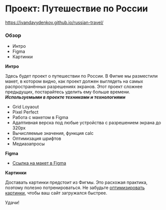 # Проект: Путешествие по России
https://ivandavydenkov.github.io/russian-travel/
### Обзор

- Интро
- Figma
- Картинки

**Интро**

Здесь будет проект о путешествии по России.
В Фигме мы разместили макет, в котором видно, как проект должен выглядеть на самых распространённых разрешениях экранов.
Этот проект сложнее предыдущих, постарайтесь уделить ему больше времени.
**_Используемыми в проекте техниками и технологиями_**

- Grid Loyaout
- Pixel Perfect
- Работа с макетом в Figma
- Адаптивная верска под любые устройства с разрешением экрана до 320px
- Вычисляемые значения, функция calc
- Оптимизация шрифтов
- Медиазапросы

**Figma**

- [Ссылка на макет в Figma](https://www.figma.com/file/5S2WSbEFL6awjVWJ0NWL8Q/Sprint-3_-Russia-_-desktop-mobile?node-id=28503%3A0)

**Картинки**

Доставать картинки предстоит из Фигмы. Это расхожая практика, поэтому полезно потренироваться.
Не забудьте [оптимизировать картинки](https://tinypng.com/), чтобы ваш сайт загружался быстрее.

Удачи!
